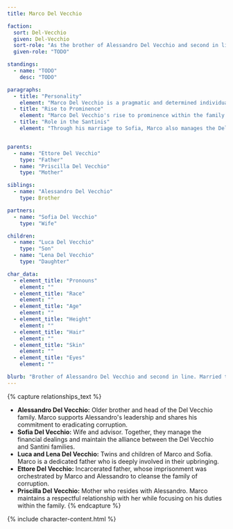 ```yaml
---
title: Marco Del Vecchio

faction:
  sort: Del-Vecchio
  given: Del-Vecchio
  sort-role: "As the brother of Alessandro Del Vecchio and second in line, Marco plays a crucial role in managing the family's minor affairs. Together with his wife, Sofia, he oversees the financial dealings between the Del Vecchio and Santini families.  His efforts are focused on maintaining the integrity and reputation of the Del Vecchio family throughout Sen."
  given-role: "TODO"

standings:
  - name: "TODO"
    desc: "TODO"

paragraphs:
  - title: "Personality"
    element: "Marco Del Vecchio is a pragmatic and determined individual, characterized by his unwavering dedication to justice and integrity. His experience in bringing his corrupt father to justice has instilled in him a strong sense of duty to root out corruption wherever it may be found. Despite his serious demeanor, Marco is also known for his diplomatic skills and ability to navigate complex social situations. His relationship with Sofia is built on mutual respect and collaboration, allowing them to effectively manage the delicate balance between their respective families."
  - title: "Rise to Prominence"
    element: "Marco Del Vecchio's rise to prominence within the family was marked by his pivotal role in exposing and incarcerating his corrupt father. This act not only solidified his position within the family but also demonstrated his commitment to re-establishing the integrity of the Del Vecchio name. His marriage to Sofia further strengthened the bond between the Del Vecchio and Santini families, allowing him to play a key role in the political and financial landscape of Sen."
  - title: "Role in the Santinis"
    element: "Through his marriage to Sofia, Marco also manages the Del Vecchio family's dealings with the Santinis. He works closely with Sofia to ensure that the interests of both families are aligned and that their collaborative efforts benefit both houses. His involvement with the Santinis helps to strengthen the bond between the two powerful families, enhancing their influence in Sen."


parents:
  - name: "Ettore Del Vecchio"
    type: "Father"
  - name: "Priscilla Del Vecchio"
    type: "Mother"

siblings:
  - name: "Alessandro Del Vecchio"
    type: Brother

partners:
  - name: "Sofia Del Vecchio"
    type: "Wife"

children:
  - name: "Luca Del Vecchio"
    type: "Son"
  - name: "Lena Del Vecchio"
    type: "Daughter"

char_data:
  - element_title: "Pronouns"
    element: ""
  - element_title: "Race"
    element: ""
  - element_title: "Age"
    element: ""
  - element_title: "Height"
    element: ""
  - element_title: "Hair"
    element: ""
  - element_title: "Skin"
    element: ""
  - element_title: "Eyes"
    element: ""

blurb: "Brother of Alessandro Del Vecchio and second in line. Married to Sofia, the two the handle minor affairs of both families and are in charge of their dealings with one another."
---
```


{% capture relationships_text %}
- **Alessandro Del Vecchio:** Older brother and head of the Del Vecchio family. Marco supports Alessandro's leadership and shares his commitment to eradicating corruption.
- **Sofia Del Vecchio:** Wife and advisor. Together, they manage the financial dealings and maintain the alliance between the Del Vecchio and Santini families.
- **Luca and Lena Del Vecchio:** Twins and children of Marco and Sofia. Marco is a dedicated father who is deeply involved in their upbringing.
- **Ettore Del Vecchio:** Incarcerated father, whose imprisonment was orchestrated by Marco and Alessandro to cleanse the family of corruption.
- **Priscilla Del Vecchio:** Mother who resides with Alessandro. Marco maintains a respectful relationship with her while focusing on his duties within the family.
{% endcapture %}

{% include character-content.html %}